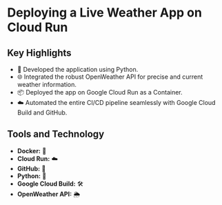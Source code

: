 # Deploying a Live Weather App on Cloud Run

## Key Highlights

- 🐍 Developed the application using Python.
- 🌐 Integrated the robust OpenWeather API for precise and current weather information.
- 📦 Deployed the app on Google Cloud Run as a Container.
- ☁️ Automated the entire CI/CD pipeline seamlessly with Google Cloud Build and GitHub.

## Tools and Technology

- **Docker:** 🐳
- **Cloud Run:** ☁️
- **GitHub:** 🐙
- **Python:** 🐍
- **Google Cloud Build:** 🛠️
- **OpenWeather API:** 🌦️
